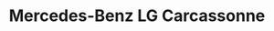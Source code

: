 ---
title: "Mercedes-Benz LG Carcassonne"
url: /carcassonne/mercedes-benz-lg-carcassonne/
shop: Autohaus
---